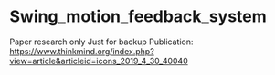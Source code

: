 ﻿# Swing_motion_feedback_system
 Paper research only
 Just for backup
 Publication: https://www.thinkmind.org/index.php?view=article&articleid=icons_2019_4_30_40040

